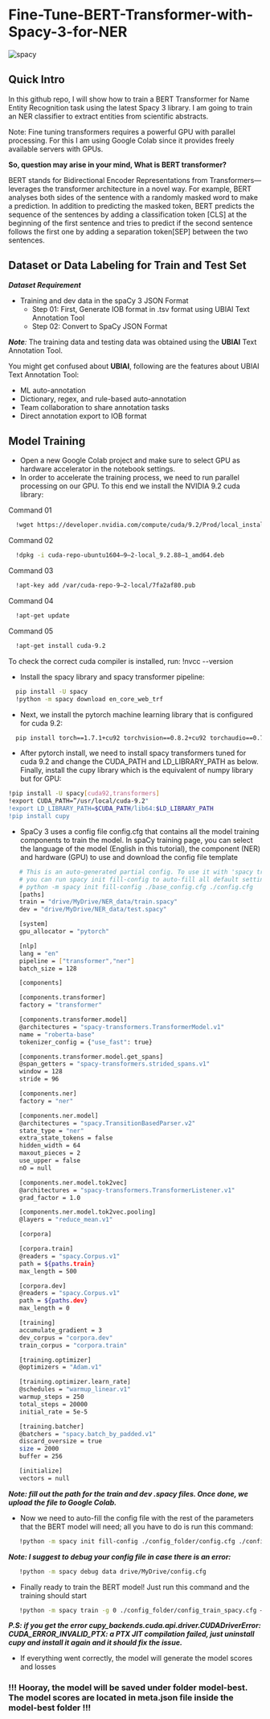 # Fine-Tune-BERT-Transformer-with-Spacy-3-for-NER

![spacy](https://user-images.githubusercontent.com/40186859/150681117-53fdce05-e9d0-456c-b8a8-ef6feafc311a.jpg)

## Quick Intro
In this github repo, I will show how to train a BERT Transformer for Name Entity Recognition task using the latest Spacy 3 library. I am going to train an NER classifier to extract entities from scientific abstracts. 

Note: Fine tuning transformers requires a powerful GPU with parallel processing. For this I am using Google Colab since it provides freely available servers with GPUs.

<b> So, question may arise in your mind, What is BERT transformer? </b>

BERT stands for Bidirectional Encoder Representations from Transformers— leverages the transformer architecture in a novel way. For example, BERT analyses both sides of the sentence with a randomly masked word to make a prediction. In addition to predicting the masked token, BERT predicts the sequence of the sentences by adding a classification token [CLS] at the beginning of the first sentence and tries to predict if the second sentence follows the first one by adding a separation token[SEP] between the two sentences.

## Dataset or Data Labeling for Train and Test Set

_**Dataset Requirement**_
* Training and dev data in the spaCy 3 JSON Format 
  * Step 01: First, Generate IOB format in .tsv format using UBIAI Text Annotation Tool
  * Step 02: Convert to SpaCy JSON Format 

_**Note**:_ The training data and testing data was obtained using the **UBIAI** Text Annotation Tool.

You might get confused about **UBIAI**, following are the features about UBIAI Text Annotation Tool:

* ML auto-annotation
* Dictionary, regex, and rule-based auto-annotation
* Team collaboration to share annotation tasks
* Direct annotation export to IOB format

## Model Training

* Open a new Google Colab project and make sure to select GPU as hardware accelerator in the notebook settings.
* In order to accelerate the training process, we need to run parallel processing on our GPU. To this end we install the NVIDIA 9.2 cuda library:

Command 01
```bash
  !wget https://developer.nvidia.com/compute/cuda/9.2/Prod/local_installers/cuda-repo-ubuntu1604-9-2-local_9.2.88-1_amd64 -O cuda-repo-ubuntu1604–9–2-local_9.2.88–1_amd64.deb
```
Command 02
```bash
  !dpkg -i cuda-repo-ubuntu1604–9–2-local_9.2.88–1_amd64.deb
```
Command 03
```bash
  !apt-key add /var/cuda-repo-9–2-local/7fa2af80.pub
```
Command 04
```bash
  !apt-get update
```
Command 05
```bash
  !apt-get install cuda-9.2
```
To check the correct cuda compiler is installed, run: !nvcc --version

* Install the spacy library and spacy transformer pipeline:

```bash
  pip install -U spacy 
  !python -m spacy download en_core_web_trf
```
* Next, we install the pytorch machine learning library that is configured for cuda 9.2:

```bash
  pip install torch==1.7.1+cu92 torchvision==0.8.2+cu92 torchaudio==0.7.2 -f https://download.pytorch.org/whl/torch_stable.html
```

* After pytorch install, we need to install spacy transformers tuned for cuda 9.2 and change the CUDA_PATH and LD_LIBRARY_PATH as below. Finally, install the cupy library which is the equivalent of numpy library but for GPU:

```bash
!pip install -U spacy[cuda92,transformers]
!export CUDA_PATH=”/usr/local/cuda-9.2"
!export LD_LIBRARY_PATH=$CUDA_PATH/lib64:$LD_LIBRARY_PATH
!pip install cupy
```
* SpaCy 3 uses a config file config.cfg that contains all the model training components to train the model. In spaCy training page, you can select the language of the model (English in this tutorial), the component (NER) and hardware (GPU) to use and download the config file template

```bash
   # This is an auto-generated partial config. To use it with 'spacy train'
   # you can run spacy init fill-config to auto-fill all default settings:
   # python -m spacy init fill-config ./base_config.cfg ./config.cfg
   [paths]
   train = "drive/MyDrive/NER_data/train.spacy"
   dev = "drive/MyDrive/NER_data/test.spacy"

   [system]
   gpu_allocator = "pytorch"

   [nlp]
   lang = "en"
   pipeline = ["transformer","ner"]
   batch_size = 128

   [components]

   [components.transformer]
   factory = "transformer"

   [components.transformer.model]
   @architectures = "spacy-transformers.TransformerModel.v1"
   name = "roberta-base"
   tokenizer_config = {"use_fast": true}

   [components.transformer.model.get_spans]
   @span_getters = "spacy-transformers.strided_spans.v1"
   window = 128
   stride = 96

   [components.ner]
   factory = "ner"

   [components.ner.model]
   @architectures = "spacy.TransitionBasedParser.v2"
   state_type = "ner"
   extra_state_tokens = false
   hidden_width = 64
   maxout_pieces = 2
   use_upper = false
   nO = null

   [components.ner.model.tok2vec]
   @architectures = "spacy-transformers.TransformerListener.v1"
   grad_factor = 1.0

   [components.ner.model.tok2vec.pooling]
   @layers = "reduce_mean.v1"

   [corpora]

   [corpora.train]
   @readers = "spacy.Corpus.v1"
   path = ${paths.train}
   max_length = 500

   [corpora.dev]
   @readers = "spacy.Corpus.v1"
   path = ${paths.dev}
   max_length = 0

   [training]
   accumulate_gradient = 3
   dev_corpus = "corpora.dev"
   train_corpus = "corpora.train"

   [training.optimizer]
   @optimizers = "Adam.v1"

   [training.optimizer.learn_rate]
   @schedules = "warmup_linear.v1"
   warmup_steps = 250
   total_steps = 20000
   initial_rate = 5e-5

   [training.batcher]
   @batchers = "spacy.batch_by_padded.v1"
   discard_oversize = true
   size = 2000
   buffer = 256

   [initialize]
   vectors = null
```
_**Note: fill out the path for the train and dev .spacy files. Once done, we upload the file to Google Colab.**_

* Now we need to auto-fill the config file with the rest of the parameters that the BERT model will need; all you have to do is run this command:

```bash
   !python -m spacy init fill-config ./config_folder/config.cfg ./config_folder/config_train_spacy.cfg
```

_**Note: I suggest to debug your config file in case there is an error:**_

```bash
   !python -m spacy debug data drive/MyDrive/config.cfg
```

* Finally ready to train the BERT model! Just run this command and the training should start

```bash
   !python -m spacy train -g 0 ./config_folder/config_train_spacy.cfg — output ./output_folder/
```

_**P.S: if you get the error cupy_backends.cuda.api.driver.CUDADriverError: CUDA_ERROR_INVALID_PTX: a PTX JIT compilation failed, just uninstall cupy and install it again and it should fix the issue.**_

* If everything went correctly, the model will generate the model scores and losses  

### !!! Hooray, the model will be saved under folder model-best. The model scores are located in meta.json file inside the model-best folder !!!
